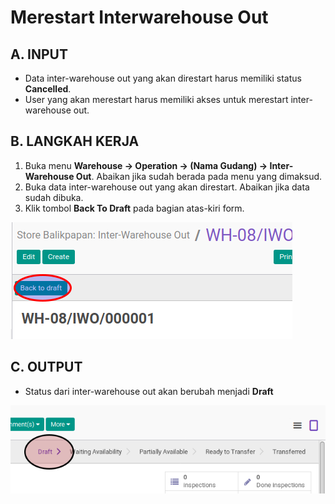 # Merestart Interwarehouse Out

## A. INPUT

* Data inter-warehouse out yang akan direstart harus memiliki status **Cancelled**.
* User yang akan merestart harus memiliki akses untuk merestart inter-warehouse out.

## B. LANGKAH KERJA

1. Buka menu **Warehouse -> Operation -> (Nama Gudang) -> Inter-Warehouse Out**. Abaikan jika sudah berada
pada menu yang dimaksud.
2. Buka data inter-warehouse out yang akan direstart. Abaikan jika data sudah dibuka.
3. Klik tombol **Back To Draft** pada bagian atas-kiri form.

![](../../img/interwarehouse-out/tombol-restart.png)

## C. OUTPUT

* Status dari inter-warehouse out akan berubah menjadi **Draft**

![](../../img/interwarehouse-out/status-draft.png)
